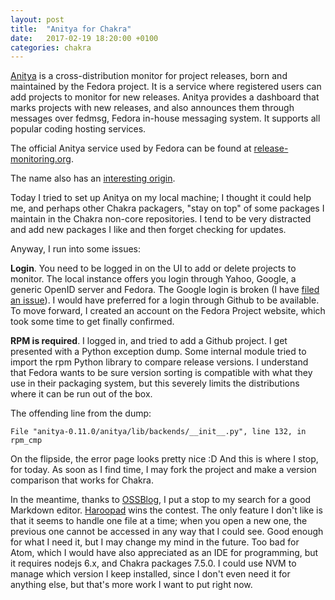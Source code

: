 ```yaml
---
layout: post
title:  "Anitya for Chakra"
date:   2017-02-19 18:20:00 +0100
categories: chakra
---
```


[Anitya](https://github.com/release-monitoring/anitya) is a cross-distribution monitor for project releases, born and maintained by the Fedora project. It is a service where registered users can add projects to monitor for new releases. Anitya provides a dashboard that marks projects with new releases, and also announces them through messages over fedmsg, Fedora in-house messaging system. It supports all popular coding hosting services.

The official Anitya service used by Fedora can be found at [release-monitoring.org](https://release-monitoring.org).

The name also has an [interesting origin](https://en.wikipedia.org/wiki/Impermanence).

Today I tried to set up Anitya on my local machine; I thought it could help me, and perhaps other Chakra packagers, "stay on top" of some packages I maintain in the Chakra non-core repositories. I tend to be very distracted and add new packages I like and then forget checking for updates.

Anyway, I run into some issues:

**Login**. You need to be logged in on the UI to add or delete projects to monitor. The local instance offers you login through Yahoo, Google, a generic OpenID server and Fedora. The Google login is broken (I have [filed an issue](https://github.com/release-monitoring/anitya/issues/437)). I would have preferred for a login through Github to be available. To move forward, I created an account on the Fedora Project website, which took some time to get finally confirmed.

**RPM is required**. I logged in, and tried to add a Github project. I get presented with a Python exception dump. Some internal module tried to import the rpm Python library to compare release versions. I understand that Fedora wants to be sure version sorting is compatible with what they use in their packaging system, but this severely limits the distributions where it can be run out of the box.

The offending line from the dump:
```
File "anitya-0.11.0/anitya/lib/backends/__init__.py", line 132, in rpm_cmp
```

On the flipside, the error page looks pretty nice :D And this is where I stop, for today. As soon as I find time, I may fork the project and make a version comparison that works for Chakra.

In the meantime, thanks to [OSSBlog](https://www.ossblog.org/markdown-editors/), I  put a stop to my search for a good Markdown editor. [Haroopad](http://pad.haroopress.com/) wins the contest. The only feature I don't like is that it seems to handle one file at a time; when you open a new one, the previous one cannot be accessed in any way that I could see. Good enough for what I need it, but I may change my mind in the future.
Too bad for Atom, which I would have also appreciated as an IDE for programming, but it requires nodejs 6.x, and Chakra packages 7.5.0. I could use NVM to manage which version I keep installed, since I don't even need it for anything else, but that's more work I want to put right now.